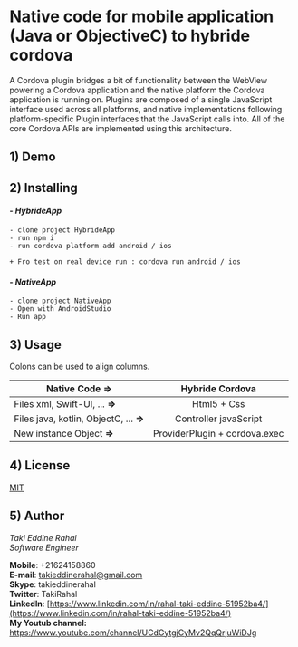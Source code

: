 # Native code for mobile application (Java or ObjectiveC) to hybride cordova

A Cordova plugin bridges a bit of functionality between the WebView powering a Cordova application and the native platform the Cordova application is running on. Plugins are composed of a single JavaScript interface used across all platforms, and native implementations following platform-specific Plugin interfaces that the JavaScript calls into. All of the core Cordova APIs are implemented using this architecture.

## 1) Demo

## 2) Installing
    
#### - *HybrideApp* 
    
    - clone project HybrideApp
    - run npm i
    - run cordova platform add android / ios
    
    + Fro test on real device run : cordova run android / ios
    

#### - *NativeApp* 
    - clone project NativeApp
    - Open with AndroidStudio
    - Run app

## 3) Usage

Colons can be used to align columns.

| Native Code =>                                       | Hybride Cordova                     |
| -----------------------------------------------------|:-----------------------------------:|
| Files xml, Swift-UI, ... **=>**                      | Html5 + Css                         |
| Files java, kotlin, ObjectC, ... **=>**              | Controller javaScript               |
| New instance Object **=>**                           | ProviderPlugin + cordova.exec       |




## 4) License
[MIT](https://choosealicense.com/licenses/mit/)


## 5) Author    
*Taki Eddine Rahal*     
*Software Engineer* 
 
**Mobile**: +21624158860    
**E-mail**: [takieddinerahal@gmail.com](mailto:takieddinerahal@gmail.com)      
**Skype**: takieddinerahal      
**Twitter**: TakiRahal    
**LinkedIn**: [https://www.linkedin.com/in/rahal-taki-eddine-51952ba4/](https://www.linkedin.com/in/rahal-taki-eddine-51952ba4/)    
**My Youtub channel:**  https://www.youtube.com/channel/UCdGytgjCyMv2QqQrjuWiDJg